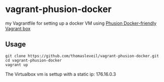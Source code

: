 vagrant-phusion-docker
======================

my Vagrantfile for setting up a docker VM using [Phusion Docker-friendly Vagrant box](https://github.com/phusion/open-vagrant-boxes#readme)


Usage
-----

    git clone https://github.com/thomasleveil/vagrant-phusion-docker.git
    cd vagrant-phusion-docker
    vagrant up


The Virtualbox vm is settup with a static ip: 176.16.0.3
